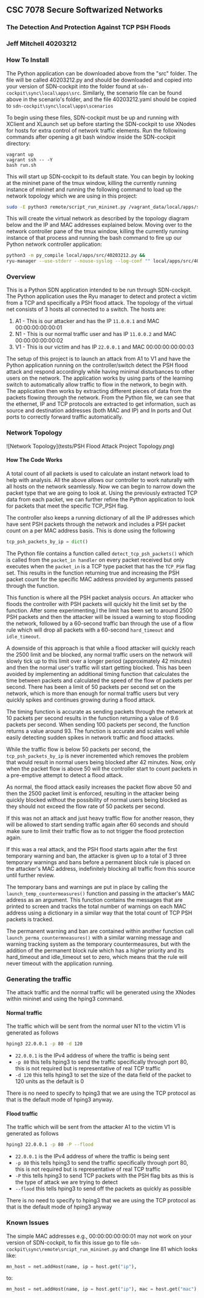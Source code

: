 ## CSC 7078 Secure Softwarized Networks
### The Detection And Protection Against TCP PSH Floods
### Jeff Mitchell 40203212

### How To Install

The Python application can be downloaded above from the "src" folder. The file will be called 40203212.py and should be downloaded and copied into your version of SDN-cockpit into the folder found at `sdn-cockpit\sync\local\apps\src`. Similarly, the scenario file can be found above in the scenario's folder, and the file 40203212.yaml should be copied to `sdn-cockpit\sync\local\apps\scenarios` 

To begin using these files, SDN-cockpit must be up and running with XClient and XLaunch set up before starting the SDN-cockpit to use XNodes for hosts for extra control of network traffic elements. Run the following commands after opening a git bash window inside the SDN-cockpit directory:

```
vagrant up
vagrant ssh -- -Y
bash run.sh
```

This will start up SDN-cockpit to its default state. You can begin by looking at the mininet pane of the tmux window, killing the currently running instance of mininet and running the following command to load up the network topology which we are using in this project:

```bash
sudo -E python3 remote/script_run_mininet.py /vagrant_data/local/apps/scenarios/40203212.yaml
```

This will create the virtual network as described by the topology diagram below and the IP and MAC addresses explained below. Moving over to the network controller pane of the tmux window, killing the currently running instance of that process  and running the bash command to fire up our Python network controller application:

```bash
python3 -m py_compile local/apps/src/40203212.py &&  
ryu-manager --use-stderr --nouse-syslog --log-conf "" local/apps/src/40203212.py
```

### Overview

This is a Python SDN application intended to be run through SDN-cockpit. The Python application uses the Ryu manager to detect and protect a victim from a TCP and specifically a PSH flood attack. The topology of the virtual net consists of 3 hosts all connected to a switch. The hosts are:

1. A1 - This is our attacker and has the IP `11.0.0.1` and MAC 00:00:00:00:00:01
1. N1 - This is our normal traffic user and has IP `11.0.0.2` and MAC 00:00:00:00:00:02
1. V1 - This is our victim and has IP `22.0.0.1` and MAC 00:00:00:00:00:03

The setup of this project is to launch an attack from A1 to V1 and have the Python application running on the controller/switch detect the PSH flood attack and respond accordingly while having minimal disturbances to other users on the network. The application works by using parts of the learning switch to automatically allow traffic to flow in the network, to begin with. The application then works by extracting different pieces of data from the packets flowing through the network. From the Python file, we can see that the ethernet, IP and TCP protocols are extracted to get information, such as source and destination addresses (both MAC and IP) and In ports and Out ports to correctly forward traffic automatically.

### Network Topology

![Network Topology](tests/PSH Flood Attack Project Topology.png)

#### How The Code Works

A total count of all packets is used to calculate an instant network load to help with analysis. All the above allows our controller to work naturally with all hosts on the network seamlessly. Now we can begin to narrow down the packet type that we are going to look at. Using the previously extracted TCP data from each packet, we can further refine the Python application to look for packets that meet the specific TCP_PSH flag.

The controller also keeps a running dictionary of all the IP addresses which have sent PSH packets through the network and includes a PSH packet count on a per MAC address basis. This is done using the following

```python
tcp_psh_packets_by_ip = dict()
```

The Python file contains a function called `detect_tcp_psh_packets()` which is called from the `packet_in handler` on every packet received but only executes when the `packet_in` is a TCP type packet that has the `TCP_PSH` flag set. This results in the function returning true and increasing the PSH packet count for the specific MAC address provided by arguments passed through the function.

This function is where all the PSH packet analysis occurs. An attacker who floods the controller with PSH packets will quickly hit the limit set by the function. After some experimenting,l the limit has been set to around 2500 PSH packets and then the attacker will be issued a warning to stop flooding the network, followed by a 60-second traffic ban through the use of a flow rule which will drop all packets with a 60-second `hard_timeout` and `idle_timeout`.

A downside of this approach is that while a flood attacker will quickly reach the 2500 limit and be blocked, any normal traffic users on the network will slowly tick up to this limit over a longer period (approximately 42 minutes) and then the normal user's traffic will start getting blocked. This has been avoided by implementing an additional timing function that calculates the time between packets and calculated the speed of the flow of packets per second. There has been a limit of 50 packets per second set on the network, which is more than enough for normal traffic users but very quickly spikes and continues growing during a flood attack.

The timing function is accurate as sending packets through the network at 10 packets per second results in the function returning a value of 9.6 packets per second. When sending 100 packets per second, the function returns a value around 93. The function is accurate and scales well while easily detecting sudden spikes in network traffic and flood attacks.

While the traffic flow is below 50 packets per second, the `tcp_psh_packets_by_ip` is never incremented which removes the problem that would result in normal users being blocked after 42 minutes. Now, only when the packet flow is above 50 will the controller start to count packets in a pre-emptive attempt to detect a flood attack.

As normal, the flood attack easily increases the packet flow above 50 and then the 2500 packet limit is enforced, resulting in the attacker being quickly blocked without the possibility of normal users being blocked as they should not exceed the flow rate of 50 packets per second.

If this was not an attack and just heavy traffic flow for another reason, they will be allowed to start sending traffic again after 60 seconds and should make sure to limit their traffic flow as to not trigger the flood protection again.

If this was a real attack, and the PSH flood starts again after the first temporary warning and ban, the attacker is given up to a total of 3 three temporary warnings and bans before a permanent block rule is placed on the attacker's MAC address, indefinitely blocking all traffic from this source until further review.

The temporary bans and warnings are put in place by calling the `launch_temp_countermeasures()` function and passing in the attacker's MAC address as an argument. This function contains the messages that are printed to screen and tracks the total number of warnings on each MAC address using a dictionary in a similar way that the total count of TCP PSH packets is tracked.

The permanent warning and ban are contained within another function call `launch_perma_countermneasures()` with a similar warning message and warning tracking system as the temporary countermeasures, but with the addition of the permanent block rule which has a higher priority and its hard_timeout and idle_timeout set to zero, which means that the rule will never timeout with the application running.

### Generating the traffic

The attack traffic and the normal traffic will be generated using the XNodes within mininet and using the hping3 command.

#### Normal traffic

The traffic which will be sent from the normal user N1 to the victim V1 is generated as follows

```bash
hping3 22.0.0.1 -p 80 -d 120
```

- `22.0.0.1` is the IPv4 address of where the traffic is being sent
- `-p 80` this tells hping3 to send the traffic specifically through port 80, this is not required but is representative of real TCP traffic
- `-d 120` this tells hping3 to set the size of the data field of the packet to 120 units as the default is 0

There is no need to specify to hping3 that we are using the TCP protocol as that is the default mode of hping3 anyway.

#### Flood traffic

The traffic which will be sent from the attacker A1 to the victim V1 is generated as follows

```bash
hping3 22.0.0.1 -p 80 -P --flood
```

- `22.0.0.1` is the IPv4 address of where the traffic is being sent
- `-p 80` this tells hping3 to send the traffic specifically through port 80, this is not required but is representative of real TCP traffic
- `-P` this tells hping3 to send TCP packets with the PSH flag bits as this is the type of attack we are trying to detect
- `--flood` this tells hping3 to send off the packets as quickly as possible

There is no need to specify to hping3 that we are using the TCP protocol as that is the default mode of hping3 anyway

### Known Issues

The simple MAC addresses e.g., 00:00:00:00:00:01 may not work on your version of SDN-cockpit, to fix this issue go to file `sdn-cockpit\sync\remote\srcipt_run_mininet.py` and change line 81 which looks like:

```python
mn_host = net.addHost(name, ip = host.get("ip"),
```

to:

```python
mn_host = net.addHost(name, ip = host.get("ip"), mac = host.get("mac"),
```
